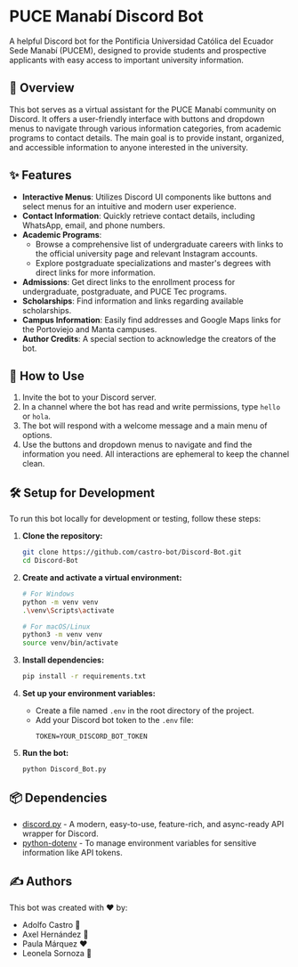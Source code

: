 # PUCE Manabí Discord Bot

A helpful Discord bot for the Pontificia Universidad Católica del Ecuador Sede Manabí (PUCEM), designed to provide students and prospective applicants with easy access to important university information.

## 📖 Overview

This bot serves as a virtual assistant for the PUCE Manabí community on Discord. It offers a user-friendly interface with buttons and dropdown menus to navigate through various information categories, from academic programs to contact details. The main goal is to provide instant, organized, and accessible information to anyone interested in the university.

## ✨ Features

- **Interactive Menus**: Utilizes Discord UI components like buttons and select menus for an intuitive and modern user experience.
- **Contact Information**: Quickly retrieve contact details, including WhatsApp, email, and phone numbers.
- **Academic Programs**:
  - Browse a comprehensive list of undergraduate careers with links to the official university page and relevant Instagram accounts.
  - Explore postgraduate specializations and master's degrees with direct links for more information.
- **Admissions**: Get direct links to the enrollment process for undergraduate, postgraduate, and PUCE Tec programs.
- **Scholarships**: Find information and links regarding available scholarships.
- **Campus Information**: Easily find addresses and Google Maps links for the Portoviejo and Manta campuses.
- **Author Credits**: A special section to acknowledge the creators of the bot.

## 🚀 How to Use

1.  Invite the bot to your Discord server.
2.  In a channel where the bot has read and write permissions, type `hello` or `hola`.
3.  The bot will respond with a welcome message and a main menu of options.
4.  Use the buttons and dropdown menus to navigate and find the information you need. All interactions are ephemeral to keep the channel clean.

## 🛠️ Setup for Development

To run this bot locally for development or testing, follow these steps:

1.  **Clone the repository:**

    ```bash
    git clone https://github.com/castro-bot/Discord-Bot.git
    cd Discord-Bot
    ```

2.  **Create and activate a virtual environment:**

    ```bash
    # For Windows
    python -m venv venv
    .\venv\Scripts\activate

    # For macOS/Linux
    python3 -m venv venv
    source venv/bin/activate
    ```

3.  **Install dependencies:**

    ```bash
    pip install -r requirements.txt
    ```

4.  **Set up your environment variables:**

    - Create a file named `.env` in the root directory of the project.
    - Add your Discord bot token to the `.env` file:
      ```
      TOKEN=YOUR_DISCORD_BOT_TOKEN
      ```

5.  **Run the bot:**
    ```bash
    python Discord_Bot.py
    ```

## 📦 Dependencies

- [discord.py](https://github.com/Rapptz/discord.py) - A modern, easy-to-use, feature-rich, and async-ready API wrapper for Discord.
- [python-dotenv](https://github.com/theskumar/python-dotenv) - To manage environment variables for sensitive information like API tokens.

## ✍️ Authors

This bot was created with ❤️ by:

- Adolfo Castro 🎷
- Axel Hernández 🥋
- Paula Márquez ❤️
- Leonela Sornoza 🎹
